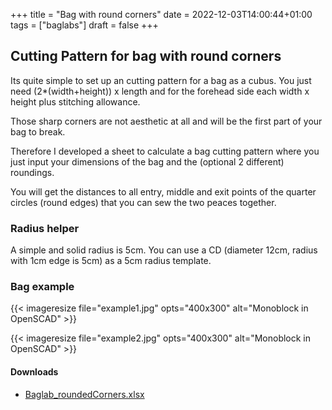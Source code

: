 +++
title = "Bag with round corners"
date = 2022-12-03T14:00:44+01:00
tags = ["baglabs"]
draft = false
+++


## Cutting Pattern for bag with round corners

Its quite simple to set up an cutting pattern for a bag as a cubus. You just need (2*(width+height)) x length and for the forehead side each  width x height plus stitching allowance.

Those sharp corners are not aesthetic at all and will be the first part of your bag to break. 

Therefore I developed a sheet to calculate a bag cutting pattern where you just input your dimensions of the bag and the (optional 2 different) roundings. 

You will get the distances to all entry, middle and exit points of the quarter circles (round edges) that you can sew the two peaces together.

### Radius helper
A simple and solid radius is 5cm. You can use a CD (diameter 12cm, radius with 1cm edge is 5cm) as a 5cm radius template.

### Bag example

{{< imageresize file="example1.jpg"  opts="400x300"  alt="Monoblock in OpenSCAD" >}} 

{{< imageresize file="example2.jpg"  opts="400x300"  alt="Monoblock in OpenSCAD" >}} 

#### Downloads
* [Baglab_roundedCorners.xlsx](/files/Baglab_roundedCorners.xlsx)
